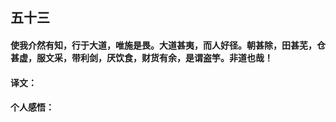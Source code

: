 ## 五十三

#### 使我介然有知，行于大道，唯施是畏。大道甚夷，而人好径。朝甚除，田甚芜，仓甚虚，服文采，带利剑，厌饮食，财货有余，是谓盗竽。非道也哉！

#### 译文：

#### 个人感悟：